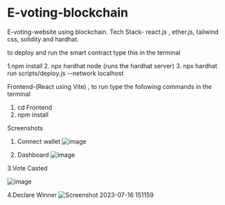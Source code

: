 # E-voting-blockchain
E-voting-website using blockchain. Tech Stack- react.js , ether.js, tailwind css, solidity and hardhat.

to deploy and run the smart contract type this in the terminal

1.npm install
2. npx hardhat node (runs the hardhat server)
3. npx hardhat run scripts/deploy.js --network localhost

Frontend-(React using Vite) , to run type the following commands in the terminal

1. cd Frontend
2. npm install

Screenshots
1. Connect wallet
![image](https://github.com/atharvagarwal/E-voting-blockchain/assets/89630019/689e7989-eb60-4cfd-bb87-8313f8f67791)


3. Dashboard
![image](https://github.com/atharvagarwal/E-voting-blockchain/assets/89630019/92cc7e1f-ea34-43f3-bfdf-5504e7c6a628)


3.Vote Casted


![image](https://github.com/atharvagarwal/E-voting-blockchain/assets/89630019/acc7ef33-ef01-4a88-a7ee-691b3bbc1e5c)


4.Declare Winner
![Screenshot 2023-07-16 151159](https://github.com/atharvagarwal/E-voting-blockchain/assets/89630019/1c1d31d2-05ad-4dae-b11d-264db901e23d)




